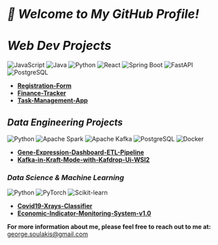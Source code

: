 # <i> 👋 Welcome to My GitHub Profile! </i>

<h1><i>Web Dev Projects</i></h1>

![JavaScript](https://img.shields.io/badge/JavaScript-F7DF1E?style=plastic&logo=javascript&logoColor=black)
![Java](https://img.shields.io/badge/Java-007396?style=plastic&logo=java&logoColor=white)
![Python](https://img.shields.io/badge/Python-3776AB?style=plastic&logo=python&logoColor=white)
![React](https://img.shields.io/badge/React-20232A?style=plastic&logo=react&logoColor=61DAFB)
![Spring Boot](https://img.shields.io/badge/Spring%20Boot-6DB33F?style=plastic&logo=springboot&logoColor=white)
![FastAPI](https://img.shields.io/badge/FastAPI-009688?style=plastic&logo=fastapi&logoColor=white)
![PostgreSQL](https://img.shields.io/badge/PostgreSQL-336791?style=plastic&logo=postgresql&logoColor=white)

* **[Registration-Form](https://github.com/georgeSlks/Full_Stack_Registration_Form)**
* **[Finance-Tracker](https://github.com/georgeSlks/Finance-Tracker)**
* **[Task-Management-App](https://github.com/georgeSlks/Task-Management-App)**

<h2><i>Data Engineering Projects</i></h2>

![Python](https://img.shields.io/badge/Python-3776AB?style=plastic&logo=python&logoColor=white)
![Apache Spark](https://img.shields.io/badge/Apache%20Spark-FDEE21?style=plastic&logo=apachespark&logoColor=black)
![Apache Kafka](https://img.shields.io/badge/Apache%20Kafka-231F20?style=plastic&logo=apachekafka&logoColor=white)
![PostgreSQL](https://img.shields.io/badge/PostgreSQL-336791?style=plastic&logo=postgresql&logoColor=white)
![Docker](https://img.shields.io/badge/Docker-2496ED?style=plastic&logo=docker&logoColor=white)

* **[Gene-Expression-Dashboard-ETL-Pipeline](https://github.com/georgeSlks/Gene-Expression-Dashboard-ETL-Pipeline)**
* **[Kafka-in-Kraft-Mode-with-Kafdrop-Ui-WSl2](https://github.com/georgeSlks/Kafka-in-Kraft-Mode-with-Kafdrop-Ui-WSl2)**
  
<h3><i>Data Science & Machine Learning</i></h3>

![Python](https://img.shields.io/badge/Python-3776AB?style=plastic&logo=python&logoColor=white)
![PyTorch](https://img.shields.io/badge/PyTorch-EE4C2C?style=plastic&logo=pytorch&logoColor=white)
![Scikit-learn](https://img.shields.io/badge/Scikit--learn-F7931E?style=plastic&logo=scikit-learn&logoColor=white)

* **[Covid19-Xrays-Classifier](https://github.com/georgeSlks/COVID19-Chest-Xray-Classifier-Using-CNN)**
* **[Economic-Indicator-Monitoring-System-v1.0](https://github.com/georgeSlks/Economic-Indicator-Monitoring-System-v1.0)**
  

                                           
**For more information about me, please feel free to reach out to me at:**
[george.soulakis@gmail.com](mailto:george.soulakis@gmail.com)


